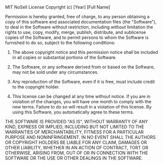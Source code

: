 MIT NoSell License
Copyright (c) [Year] [Full Name]

Permission is hereby granted, free of charge, to any person obtaining a copy of this software and associated documentation files (the "Software"), to deal in the Software without restriction, including without limitation the rights to use, copy, modify, merge, publish, distribute, and sublicense copies of the Software, and to permit persons to whom the Software is furnished to do so, subject to the following conditions:

1. The above copyright notice and this permission notice shall be included in all copies or substantial portions of the Software.

2. The Software, or any software derived from or based on the Software, may not be sold under any circumstances.

3. Any reproduction of the Software, even if it is free, must include credit to the copyright holder.

4. This license can be changed at any time without notice. If you are in violation of the changes, you will have one month to comply with the new terms. Failure to do so will result in a violation of this license. By using this Software, you automatically agree to these terms.

THE SOFTWARE IS PROVIDED "AS IS", WITHOUT WARRANTY OF ANY KIND, EXPRESS OR IMPLIED, INCLUDING BUT NOT LIMITED TO THE WARRANTIES OF MERCHANTABILITY, FITNESS FOR A PARTICULAR PURPOSE AND NONINFRINGEMENT. IN NO EVENT SHALL THE AUTHORS OR COPYRIGHT HOLDERS BE LIABLE FOR ANY CLAIM, DAMAGES OR OTHER LIABILITY, WHETHER IN AN ACTION OF CONTRACT, TORT OR OTHERWISE, ARISING FROM, OUT OF OR IN CONNECTION WITH THE SOFTWARE OR THE USE OR OTHER DEALINGS IN THE SOFTWARE.
